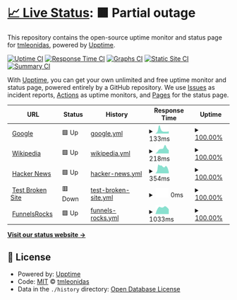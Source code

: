 # [📈 Live Status](https://uptime.funnels.rocks): <!--live status--> **🟧 Partial outage**

This repository contains the open-source uptime monitor and status page for [tmleonidas](https://uptime.funnels.rocks), powered by [Upptime](https://github.com/upptime/upptime).

[![Uptime CI](https://github.com/tmleonidas/Upptime/workflows/Uptime%20CI/badge.svg)](https://github.com/tmleonidas/Upptime/actions?query=workflow%3A%22Uptime+CI%22)
[![Response Time CI](https://github.com/tmleonidas/Upptime/workflows/Response%20Time%20CI/badge.svg)](https://github.com/tmleonidas/Upptime/actions?query=workflow%3A%22Response+Time+CI%22)
[![Graphs CI](https://github.com/tmleonidas/Upptime/workflows/Graphs%20CI/badge.svg)](https://github.com/tmleonidas/Upptime/actions?query=workflow%3A%22Graphs+CI%22)
[![Static Site CI](https://github.com/tmleonidas/Upptime/workflows/Static%20Site%20CI/badge.svg)](https://github.com/tmleonidas/Upptime/actions?query=workflow%3A%22Static+Site+CI%22)
[![Summary CI](https://github.com/tmleonidas/Upptime/workflows/Summary%20CI/badge.svg)](https://github.com/tmleonidas/Upptime/actions?query=workflow%3A%22Summary+CI%22)

With [Upptime](https://upptime.js.org), you can get your own unlimited and free uptime monitor and status page, powered entirely by a GitHub repository. We use [Issues](https://github.com/tmleonidas/Upptime/issues) as incident reports, [Actions](https://github.com/tmleonidas/Upptime/actions) as uptime monitors, and [Pages](https://uptime.funnels.rocks) for the status page.

<!--start: status pages-->
<!-- This summary is generated by Upptime (https://github.com/upptime/upptime) -->
<!-- Do not edit this manually, your changes will be overwritten -->
<!-- prettier-ignore -->
| URL | Status | History | Response Time | Uptime |
| --- | ------ | ------- | ------------- | ------ |
| <img alt="" src="https://icons.duckduckgo.com/ip3/www.google.com.ico" height="13"> [Google](https://www.google.com) | 🟩 Up | [google.yml](https://github.com/tmleonidas/Upptime/commits/HEAD/history/google.yml) | <details><summary><img alt="Response time graph" src="./graphs/google/response-time-week.png" height="20"> 133ms</summary><br><a href="https://uptime.funnels.rocks/history/google"><img alt="Response time 110" src="https://img.shields.io/endpoint?url=https%3A%2F%2Fraw.githubusercontent.com%2Ftmleonidas%2FUpptime%2FHEAD%2Fapi%2Fgoogle%2Fresponse-time.json"></a><br><a href="https://uptime.funnels.rocks/history/google"><img alt="24-hour response time 84" src="https://img.shields.io/endpoint?url=https%3A%2F%2Fraw.githubusercontent.com%2Ftmleonidas%2FUpptime%2FHEAD%2Fapi%2Fgoogle%2Fresponse-time-day.json"></a><br><a href="https://uptime.funnels.rocks/history/google"><img alt="7-day response time 133" src="https://img.shields.io/endpoint?url=https%3A%2F%2Fraw.githubusercontent.com%2Ftmleonidas%2FUpptime%2FHEAD%2Fapi%2Fgoogle%2Fresponse-time-week.json"></a><br><a href="https://uptime.funnels.rocks/history/google"><img alt="30-day response time 125" src="https://img.shields.io/endpoint?url=https%3A%2F%2Fraw.githubusercontent.com%2Ftmleonidas%2FUpptime%2FHEAD%2Fapi%2Fgoogle%2Fresponse-time-month.json"></a><br><a href="https://uptime.funnels.rocks/history/google"><img alt="1-year response time 113" src="https://img.shields.io/endpoint?url=https%3A%2F%2Fraw.githubusercontent.com%2Ftmleonidas%2FUpptime%2FHEAD%2Fapi%2Fgoogle%2Fresponse-time-year.json"></a></details> | <details><summary><a href="https://uptime.funnels.rocks/history/google">100.00%</a></summary><a href="https://uptime.funnels.rocks/history/google"><img alt="All-time uptime 100.00%" src="https://img.shields.io/endpoint?url=https%3A%2F%2Fraw.githubusercontent.com%2Ftmleonidas%2FUpptime%2FHEAD%2Fapi%2Fgoogle%2Fuptime.json"></a><br><a href="https://uptime.funnels.rocks/history/google"><img alt="24-hour uptime 100.00%" src="https://img.shields.io/endpoint?url=https%3A%2F%2Fraw.githubusercontent.com%2Ftmleonidas%2FUpptime%2FHEAD%2Fapi%2Fgoogle%2Fuptime-day.json"></a><br><a href="https://uptime.funnels.rocks/history/google"><img alt="7-day uptime 100.00%" src="https://img.shields.io/endpoint?url=https%3A%2F%2Fraw.githubusercontent.com%2Ftmleonidas%2FUpptime%2FHEAD%2Fapi%2Fgoogle%2Fuptime-week.json"></a><br><a href="https://uptime.funnels.rocks/history/google"><img alt="30-day uptime 99.92%" src="https://img.shields.io/endpoint?url=https%3A%2F%2Fraw.githubusercontent.com%2Ftmleonidas%2FUpptime%2FHEAD%2Fapi%2Fgoogle%2Fuptime-month.json"></a><br><a href="https://uptime.funnels.rocks/history/google"><img alt="1-year uptime 99.99%" src="https://img.shields.io/endpoint?url=https%3A%2F%2Fraw.githubusercontent.com%2Ftmleonidas%2FUpptime%2FHEAD%2Fapi%2Fgoogle%2Fuptime-year.json"></a></details>
| <img alt="" src="https://icons.duckduckgo.com/ip3/en.wikipedia.org.ico" height="13"> [Wikipedia](https://en.wikipedia.org) | 🟩 Up | [wikipedia.yml](https://github.com/tmleonidas/Upptime/commits/HEAD/history/wikipedia.yml) | <details><summary><img alt="Response time graph" src="./graphs/wikipedia/response-time-week.png" height="20"> 218ms</summary><br><a href="https://uptime.funnels.rocks/history/wikipedia"><img alt="Response time 200" src="https://img.shields.io/endpoint?url=https%3A%2F%2Fraw.githubusercontent.com%2Ftmleonidas%2FUpptime%2FHEAD%2Fapi%2Fwikipedia%2Fresponse-time.json"></a><br><a href="https://uptime.funnels.rocks/history/wikipedia"><img alt="24-hour response time 182" src="https://img.shields.io/endpoint?url=https%3A%2F%2Fraw.githubusercontent.com%2Ftmleonidas%2FUpptime%2FHEAD%2Fapi%2Fwikipedia%2Fresponse-time-day.json"></a><br><a href="https://uptime.funnels.rocks/history/wikipedia"><img alt="7-day response time 218" src="https://img.shields.io/endpoint?url=https%3A%2F%2Fraw.githubusercontent.com%2Ftmleonidas%2FUpptime%2FHEAD%2Fapi%2Fwikipedia%2Fresponse-time-week.json"></a><br><a href="https://uptime.funnels.rocks/history/wikipedia"><img alt="30-day response time 213" src="https://img.shields.io/endpoint?url=https%3A%2F%2Fraw.githubusercontent.com%2Ftmleonidas%2FUpptime%2FHEAD%2Fapi%2Fwikipedia%2Fresponse-time-month.json"></a><br><a href="https://uptime.funnels.rocks/history/wikipedia"><img alt="1-year response time 203" src="https://img.shields.io/endpoint?url=https%3A%2F%2Fraw.githubusercontent.com%2Ftmleonidas%2FUpptime%2FHEAD%2Fapi%2Fwikipedia%2Fresponse-time-year.json"></a></details> | <details><summary><a href="https://uptime.funnels.rocks/history/wikipedia">100.00%</a></summary><a href="https://uptime.funnels.rocks/history/wikipedia"><img alt="All-time uptime 99.59%" src="https://img.shields.io/endpoint?url=https%3A%2F%2Fraw.githubusercontent.com%2Ftmleonidas%2FUpptime%2FHEAD%2Fapi%2Fwikipedia%2Fuptime.json"></a><br><a href="https://uptime.funnels.rocks/history/wikipedia"><img alt="24-hour uptime 100.00%" src="https://img.shields.io/endpoint?url=https%3A%2F%2Fraw.githubusercontent.com%2Ftmleonidas%2FUpptime%2FHEAD%2Fapi%2Fwikipedia%2Fuptime-day.json"></a><br><a href="https://uptime.funnels.rocks/history/wikipedia"><img alt="7-day uptime 100.00%" src="https://img.shields.io/endpoint?url=https%3A%2F%2Fraw.githubusercontent.com%2Ftmleonidas%2FUpptime%2FHEAD%2Fapi%2Fwikipedia%2Fuptime-week.json"></a><br><a href="https://uptime.funnels.rocks/history/wikipedia"><img alt="30-day uptime 100.00%" src="https://img.shields.io/endpoint?url=https%3A%2F%2Fraw.githubusercontent.com%2Ftmleonidas%2FUpptime%2FHEAD%2Fapi%2Fwikipedia%2Fuptime-month.json"></a><br><a href="https://uptime.funnels.rocks/history/wikipedia"><img alt="1-year uptime 98.43%" src="https://img.shields.io/endpoint?url=https%3A%2F%2Fraw.githubusercontent.com%2Ftmleonidas%2FUpptime%2FHEAD%2Fapi%2Fwikipedia%2Fuptime-year.json"></a></details>
| <img alt="" src="https://icons.duckduckgo.com/ip3/news.ycombinator.com.ico" height="13"> [Hacker News](https://news.ycombinator.com) | 🟩 Up | [hacker-news.yml](https://github.com/tmleonidas/Upptime/commits/HEAD/history/hacker-news.yml) | <details><summary><img alt="Response time graph" src="./graphs/hacker-news/response-time-week.png" height="20"> 354ms</summary><br><a href="https://uptime.funnels.rocks/history/hacker-news"><img alt="Response time 362" src="https://img.shields.io/endpoint?url=https%3A%2F%2Fraw.githubusercontent.com%2Ftmleonidas%2FUpptime%2FHEAD%2Fapi%2Fhacker-news%2Fresponse-time.json"></a><br><a href="https://uptime.funnels.rocks/history/hacker-news"><img alt="24-hour response time 325" src="https://img.shields.io/endpoint?url=https%3A%2F%2Fraw.githubusercontent.com%2Ftmleonidas%2FUpptime%2FHEAD%2Fapi%2Fhacker-news%2Fresponse-time-day.json"></a><br><a href="https://uptime.funnels.rocks/history/hacker-news"><img alt="7-day response time 354" src="https://img.shields.io/endpoint?url=https%3A%2F%2Fraw.githubusercontent.com%2Ftmleonidas%2FUpptime%2FHEAD%2Fapi%2Fhacker-news%2Fresponse-time-week.json"></a><br><a href="https://uptime.funnels.rocks/history/hacker-news"><img alt="30-day response time 335" src="https://img.shields.io/endpoint?url=https%3A%2F%2Fraw.githubusercontent.com%2Ftmleonidas%2FUpptime%2FHEAD%2Fapi%2Fhacker-news%2Fresponse-time-month.json"></a><br><a href="https://uptime.funnels.rocks/history/hacker-news"><img alt="1-year response time 386" src="https://img.shields.io/endpoint?url=https%3A%2F%2Fraw.githubusercontent.com%2Ftmleonidas%2FUpptime%2FHEAD%2Fapi%2Fhacker-news%2Fresponse-time-year.json"></a></details> | <details><summary><a href="https://uptime.funnels.rocks/history/hacker-news">100.00%</a></summary><a href="https://uptime.funnels.rocks/history/hacker-news"><img alt="All-time uptime 99.94%" src="https://img.shields.io/endpoint?url=https%3A%2F%2Fraw.githubusercontent.com%2Ftmleonidas%2FUpptime%2FHEAD%2Fapi%2Fhacker-news%2Fuptime.json"></a><br><a href="https://uptime.funnels.rocks/history/hacker-news"><img alt="24-hour uptime 100.00%" src="https://img.shields.io/endpoint?url=https%3A%2F%2Fraw.githubusercontent.com%2Ftmleonidas%2FUpptime%2FHEAD%2Fapi%2Fhacker-news%2Fuptime-day.json"></a><br><a href="https://uptime.funnels.rocks/history/hacker-news"><img alt="7-day uptime 100.00%" src="https://img.shields.io/endpoint?url=https%3A%2F%2Fraw.githubusercontent.com%2Ftmleonidas%2FUpptime%2FHEAD%2Fapi%2Fhacker-news%2Fuptime-week.json"></a><br><a href="https://uptime.funnels.rocks/history/hacker-news"><img alt="30-day uptime 100.00%" src="https://img.shields.io/endpoint?url=https%3A%2F%2Fraw.githubusercontent.com%2Ftmleonidas%2FUpptime%2FHEAD%2Fapi%2Fhacker-news%2Fuptime-month.json"></a><br><a href="https://uptime.funnels.rocks/history/hacker-news"><img alt="1-year uptime 99.91%" src="https://img.shields.io/endpoint?url=https%3A%2F%2Fraw.githubusercontent.com%2Ftmleonidas%2FUpptime%2FHEAD%2Fapi%2Fhacker-news%2Fuptime-year.json"></a></details>
| <img alt="" src="https://icons.duckduckgo.com/ip3/thissitedoesnotexist.koj.co.ico" height="13"> [Test Broken Site](https://thissitedoesnotexist.koj.co) | 🟥 Down | [test-broken-site.yml](https://github.com/tmleonidas/Upptime/commits/HEAD/history/test-broken-site.yml) | <details><summary><img alt="Response time graph" src="./graphs/test-broken-site/response-time-week.png" height="20"> 0ms</summary><br><a href="https://uptime.funnels.rocks/history/test-broken-site"><img alt="Response time 0" src="https://img.shields.io/endpoint?url=https%3A%2F%2Fraw.githubusercontent.com%2Ftmleonidas%2FUpptime%2FHEAD%2Fapi%2Ftest-broken-site%2Fresponse-time.json"></a><br><a href="https://uptime.funnels.rocks/history/test-broken-site"><img alt="24-hour response time 0" src="https://img.shields.io/endpoint?url=https%3A%2F%2Fraw.githubusercontent.com%2Ftmleonidas%2FUpptime%2FHEAD%2Fapi%2Ftest-broken-site%2Fresponse-time-day.json"></a><br><a href="https://uptime.funnels.rocks/history/test-broken-site"><img alt="7-day response time 0" src="https://img.shields.io/endpoint?url=https%3A%2F%2Fraw.githubusercontent.com%2Ftmleonidas%2FUpptime%2FHEAD%2Fapi%2Ftest-broken-site%2Fresponse-time-week.json"></a><br><a href="https://uptime.funnels.rocks/history/test-broken-site"><img alt="30-day response time 0" src="https://img.shields.io/endpoint?url=https%3A%2F%2Fraw.githubusercontent.com%2Ftmleonidas%2FUpptime%2FHEAD%2Fapi%2Ftest-broken-site%2Fresponse-time-month.json"></a><br><a href="https://uptime.funnels.rocks/history/test-broken-site"><img alt="1-year response time 0" src="https://img.shields.io/endpoint?url=https%3A%2F%2Fraw.githubusercontent.com%2Ftmleonidas%2FUpptime%2FHEAD%2Fapi%2Ftest-broken-site%2Fresponse-time-year.json"></a></details> | <details><summary><a href="https://uptime.funnels.rocks/history/test-broken-site">100.00%</a></summary><a href="https://uptime.funnels.rocks/history/test-broken-site"><img alt="All-time uptime 100.00%" src="https://img.shields.io/endpoint?url=https%3A%2F%2Fraw.githubusercontent.com%2Ftmleonidas%2FUpptime%2FHEAD%2Fapi%2Ftest-broken-site%2Fuptime.json"></a><br><a href="https://uptime.funnels.rocks/history/test-broken-site"><img alt="24-hour uptime 100.00%" src="https://img.shields.io/endpoint?url=https%3A%2F%2Fraw.githubusercontent.com%2Ftmleonidas%2FUpptime%2FHEAD%2Fapi%2Ftest-broken-site%2Fuptime-day.json"></a><br><a href="https://uptime.funnels.rocks/history/test-broken-site"><img alt="7-day uptime 100.00%" src="https://img.shields.io/endpoint?url=https%3A%2F%2Fraw.githubusercontent.com%2Ftmleonidas%2FUpptime%2FHEAD%2Fapi%2Ftest-broken-site%2Fuptime-week.json"></a><br><a href="https://uptime.funnels.rocks/history/test-broken-site"><img alt="30-day uptime 100.00%" src="https://img.shields.io/endpoint?url=https%3A%2F%2Fraw.githubusercontent.com%2Ftmleonidas%2FUpptime%2FHEAD%2Fapi%2Ftest-broken-site%2Fuptime-month.json"></a><br><a href="https://uptime.funnels.rocks/history/test-broken-site"><img alt="1-year uptime 100.00%" src="https://img.shields.io/endpoint?url=https%3A%2F%2Fraw.githubusercontent.com%2Ftmleonidas%2FUpptime%2FHEAD%2Fapi%2Ftest-broken-site%2Fuptime-year.json"></a></details>
| <img alt="" src="https://icons.duckduckgo.com/ip3/funnels.rocks.ico" height="13"> [FunnelsRocks](https://funnels.rocks) | 🟩 Up | [funnels-rocks.yml](https://github.com/tmleonidas/Upptime/commits/HEAD/history/funnels-rocks.yml) | <details><summary><img alt="Response time graph" src="./graphs/funnels-rocks/response-time-week.png" height="20"> 1033ms</summary><br><a href="https://uptime.funnels.rocks/history/funnels-rocks"><img alt="Response time 1080" src="https://img.shields.io/endpoint?url=https%3A%2F%2Fraw.githubusercontent.com%2Ftmleonidas%2FUpptime%2FHEAD%2Fapi%2Ffunnels-rocks%2Fresponse-time.json"></a><br><a href="https://uptime.funnels.rocks/history/funnels-rocks"><img alt="24-hour response time 1053" src="https://img.shields.io/endpoint?url=https%3A%2F%2Fraw.githubusercontent.com%2Ftmleonidas%2FUpptime%2FHEAD%2Fapi%2Ffunnels-rocks%2Fresponse-time-day.json"></a><br><a href="https://uptime.funnels.rocks/history/funnels-rocks"><img alt="7-day response time 1033" src="https://img.shields.io/endpoint?url=https%3A%2F%2Fraw.githubusercontent.com%2Ftmleonidas%2FUpptime%2FHEAD%2Fapi%2Ffunnels-rocks%2Fresponse-time-week.json"></a><br><a href="https://uptime.funnels.rocks/history/funnels-rocks"><img alt="30-day response time 1046" src="https://img.shields.io/endpoint?url=https%3A%2F%2Fraw.githubusercontent.com%2Ftmleonidas%2FUpptime%2FHEAD%2Fapi%2Ffunnels-rocks%2Fresponse-time-month.json"></a><br><a href="https://uptime.funnels.rocks/history/funnels-rocks"><img alt="1-year response time 1090" src="https://img.shields.io/endpoint?url=https%3A%2F%2Fraw.githubusercontent.com%2Ftmleonidas%2FUpptime%2FHEAD%2Fapi%2Ffunnels-rocks%2Fresponse-time-year.json"></a></details> | <details><summary><a href="https://uptime.funnels.rocks/history/funnels-rocks">100.00%</a></summary><a href="https://uptime.funnels.rocks/history/funnels-rocks"><img alt="All-time uptime 99.98%" src="https://img.shields.io/endpoint?url=https%3A%2F%2Fraw.githubusercontent.com%2Ftmleonidas%2FUpptime%2FHEAD%2Fapi%2Ffunnels-rocks%2Fuptime.json"></a><br><a href="https://uptime.funnels.rocks/history/funnels-rocks"><img alt="24-hour uptime 100.00%" src="https://img.shields.io/endpoint?url=https%3A%2F%2Fraw.githubusercontent.com%2Ftmleonidas%2FUpptime%2FHEAD%2Fapi%2Ffunnels-rocks%2Fuptime-day.json"></a><br><a href="https://uptime.funnels.rocks/history/funnels-rocks"><img alt="7-day uptime 100.00%" src="https://img.shields.io/endpoint?url=https%3A%2F%2Fraw.githubusercontent.com%2Ftmleonidas%2FUpptime%2FHEAD%2Fapi%2Ffunnels-rocks%2Fuptime-week.json"></a><br><a href="https://uptime.funnels.rocks/history/funnels-rocks"><img alt="30-day uptime 100.00%" src="https://img.shields.io/endpoint?url=https%3A%2F%2Fraw.githubusercontent.com%2Ftmleonidas%2FUpptime%2FHEAD%2Fapi%2Ffunnels-rocks%2Fuptime-month.json"></a><br><a href="https://uptime.funnels.rocks/history/funnels-rocks"><img alt="1-year uptime 99.98%" src="https://img.shields.io/endpoint?url=https%3A%2F%2Fraw.githubusercontent.com%2Ftmleonidas%2FUpptime%2FHEAD%2Fapi%2Ffunnels-rocks%2Fuptime-year.json"></a></details>

<!--end: status pages-->

[**Visit our status website →**](https://uptime.funnels.rocks)

## 📄 License

- Powered by: [Upptime](https://github.com/upptime/upptime)
- Code: [MIT](./LICENSE) © [tmleonidas](https://uptime.funnels.rocks)
- Data in the `./history` directory: [Open Database License](https://opendatacommons.org/licenses/odbl/1-0/)
